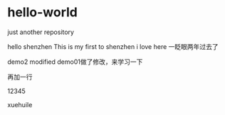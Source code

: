 # hello-world
just another repository

hello shenzhen
This is my first to shenzhen
i love here
一眨眼两年过去了

demo2 modified
demo01做了修改，来学习一下

再加一行


12345


xuehuile
